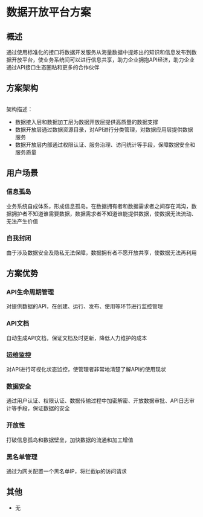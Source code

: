 # 数据开放平台方案

## 概述

通过使用标准化的接口将数据开发服务从海量数据中提炼出的知识和信息发布到数据开放平台，使业务系统间可以进行信息共享，助力企业拥抱API经济，助力企业通过API接口生态圈粘和更多的合作伙伴

## 方案架构

<img :src="$withBase('/data/data_open1.png')" style="width:80%" >

架构描述：

- 数据接入层和数据加工层为数据开放层提供高质量的数据支撑
- 数据开放层通过数据资源目录，对API进行分类管理，对数据应用层提供数据服务
- 数据开放层内部通过权限认证、服务治理、访问统计等手段，保障数据安全和服务质量

## 用户场景

### 信息孤岛

业务系统自成体系，形成信息孤岛。在数据拥有者和数据需求者之间存在鸿沟，数据拥护者不知道谁需要数据，数据需求者不知道谁能提供数据，使数据无法流动、无法产生价值

### 自我封闭

由于涉及数据安全及隐私无法保障，数据拥有者不愿开放共享，使数据无法再利用

## 方案优势

### API生命周期管理

对提供数据的API，在创建、运行、发布、使用等环节进行监控管理

### API文档

自动生成API文档，保证文档及时更新，降低人力维护的成本

### 运维监控

对API进行可视化状态监控，使管理者非常地清楚了解API的使用现状

### 数据安全

通过用户认证、权限认证、数据传输过程中加密解密、开放数据审批、API日志审计等手段，保证数据的安全

### 开放性

打破信息孤岛和数据壁垒，加快数据的流通和加工增值

### 黑名单管理

通过为网关配置一个黑名单IP，将拦截ip的访问请求

## 其他

- 无

